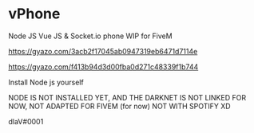 # vPhone


Node JS Vue JS & Socket.io phone WIP for FiveM

https://gyazo.com/3acb2f17045ab0947319eb6471d7114e


https://gyazo.com/f413b94d3d00fba0d271c48339f1b744


Install Node js yourself


NODE IS NOT INSTALLED YET, AND THE DARKNET IS NOT LINKED FOR NOW, NOT ADAPTED FOR FIVEM (for now)
NOT WITH SPOTIFY XD


dlaV#0001

